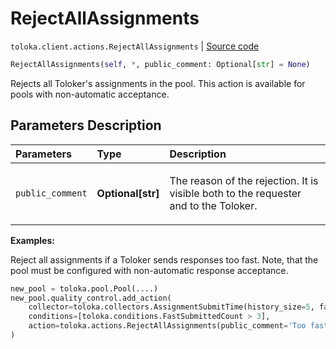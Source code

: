 # RejectAllAssignments
`toloka.client.actions.RejectAllAssignments` | [Source code](https://github.com/Toloka/toloka-kit/blob/v1.1.2/src/client/actions.py#L183)

```python
RejectAllAssignments(self, *, public_comment: Optional[str] = None)
```

Rejects all Toloker's assignments in the pool. This action is available for pools with non-automatic acceptance.

## Parameters Description

| Parameters | Type | Description |
| :----------| :----| :-----------|
`public_comment`|**Optional\[str\]**|<p>The reason of the rejection. It is visible both to the requester and to the Toloker.</p>

**Examples:**

Reject all assignments if a Toloker sends responses too fast. Note, that the pool must be configured with non-automatic response acceptance.

```python
new_pool = toloka.pool.Pool(....)
new_pool.quality_control.add_action(
    collector=toloka.collectors.AssignmentSubmitTime(history_size=5, fast_submit_threshold_seconds=20),
    conditions=[toloka.conditions.FastSubmittedCount > 3],
    action=toloka.actions.RejectAllAssignments(public_comment='Too fast responses.')
)
```
